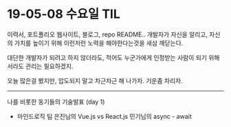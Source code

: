 # 19-05-08 수요일 TIL

이력서, 포트폴리오 웹사이트, 블로그, repo README..
개발자가 자신을 알리고, 자신의 가치를 높이기 위해 이런저런 노력을 해야한다는것을 새삼 깨닫는다.

대단한 개발자가 되려고 하지 않더라도, 적어도 누군가에게 인정받는 사람이 되기 위해서라도 관리는 필요하겠지.

오늘 많은걸 봤지만, 압도되지 말고 차근차근 해 나가자. 기운좀 차리자.

---

나를 비롯한 동기들의 기술발표 (day 1)

- 마인드로직 팀
은진님의 Vue.js vs React.js
민기님의 async - await
